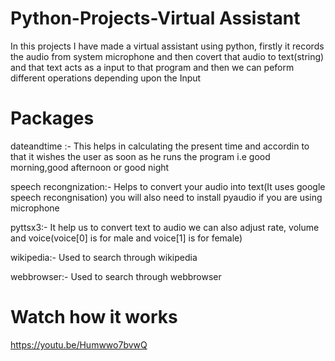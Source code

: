 # Python-Projects-Virtual Assistant
In this projects I have made a virtual assistant using python,
firstly it records the audio from system microphone and then covert that audio to text(string) and that text acts as a input to that program and then we can peform different operations depending upon the Input
# Packages

 dateandtime :- This helps in calculating the present time and accordin to that it wishes the user as soon as he runs the program i.e good morning,good afternoon or good night 

 speech recongnization:- Helps to convert your audio into text(It uses google speech recongnisation) you will also need to install pyaudio if you are using microphone

 pyttsx3:- It help us to convert text to audio we can also adjust rate, volume and voice(voice[0] is for male and voice[1] is for female)

 wikipedia:- Used to search through wikipedia

 webbrowser:- Used to search through webbrowser
 
 # Watch how it works
 https://youtu.be/Humwwo7bvwQ
